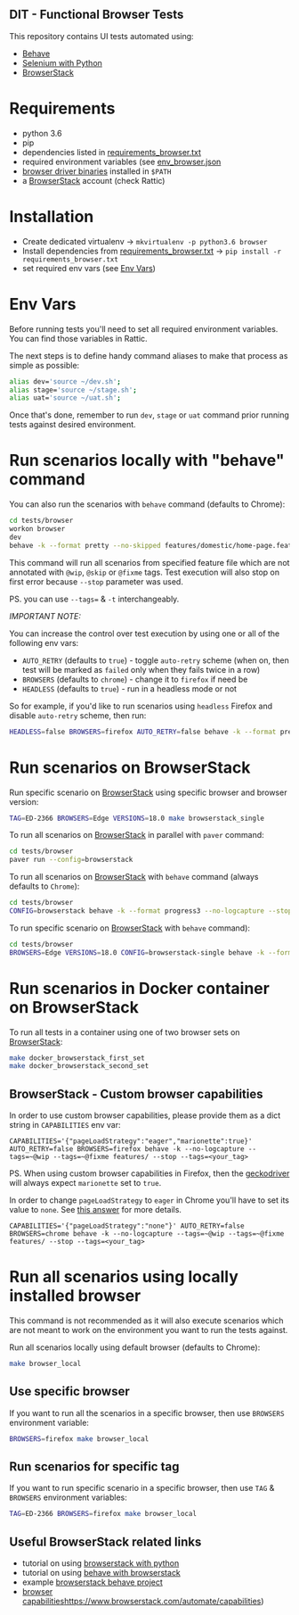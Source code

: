 DIT - Functional Browser Tests
----------------------------------

This repository contains UI tests automated using:
* [Behave](https://pythonhosted.org/behave/)
* [Selenium with Python](https://selenium-python.readthedocs.io/)
* [BrowserStack](https://www.browserstack.com/automate) 


# Requirements

* python 3.6
* pip
* dependencies listed in [requirements_browser.txt](../../requirements_browser.txt)
* required environment variables (see [env_browser.json](../../docker/env_browser.json)
* [browser driver binaries](https://selenium-python.readthedocs.io/installation.html#drivers) installed in `$PATH`
* a [BrowserStack](https://www.browserstack.com/users/sign_up) account (check Rattic)


# Installation

* Create dedicated virtualenv → `mkvirtualenv -p python3.6 browser`
* Install dependencies from [requirements_browser.txt](../../requirements_browser.txt) → `pip install -r requirements_browser.txt`
* set required env vars (see [Env Vars](#env-vars))


# Env Vars

Before running tests you'll need to set all required environment variables.  
You can find those variables in Rattic.  

The next steps is to define handy command aliases to make that process as simple as possible:

```bash
alias dev='source ~/dev.sh';
alias stage='source ~/stage.sh';
alias uat='source ~/uat.sh';
```

Once that's done, remember to run `dev`, `stage` or `uat` command prior running tests 
against desired environment.


# Run scenarios locally with "behave" command

You can also run the scenarios with `behave` command (defaults to Chrome): 
```bash
cd tests/browser
workon browser
dev
behave -k --format pretty --no-skipped features/domestic/home-page.feature --tags=~@wip --tags=~@skip --tags=~@fixme --stop
```

This command will run all scenarios from specified feature file which are not annotated 
with `@wip`, `@skip` or `@fixme` tags. Test execution will also stop on first error 
because `--stop` parameter was used.

PS. you can use `--tags=` & `-t` interchangeably.


*IMPORTANT NOTE:*

You can increase the control over test execution by using one or all of the following env vars:

* `AUTO_RETRY` (defaults to `true`) - toggle `auto-retry` scheme (when on, then test will be marked as `failed` only when they fails twice in a row)
* `BROWSERS` (defaults to `chrome`) - change it to `firefox` if need be
* `HEADLESS` (defaults to `true`) - run in a headless mode or not

So for example, if you'd like to run scenarios using `headless` Firefox and disable `auto-retry` scheme, then run:
```bash
HEADLESS=false BROWSERS=firefox AUTO_RETRY=false behave -k --format pretty --no-skipped features/domestic/home-page.feature --tags=~@wip --tags=~@skip --tags=~@fixme --stop
```

# Run scenarios on BrowserStack

Run specific scenario on [BrowserStack](https://www.browserstack.com/automate) using specific browser and browser version:
```bash
TAG=ED-2366 BROWSERS=Edge VERSIONS=18.0 make browserstack_single
```


To run all scenarios on [BrowserStack](https://www.browserstack.com/automate) in parallel with `paver` command:
```bash
cd tests/browser
paver run --config=browserstack
```


To run all scenarios on [BrowserStack](https://www.browserstack.com/automate) with `behave` command (always defaults to `Chrome`):   
```bash
cd tests/browser
CONFIG=browserstack behave -k --format progress3 --no-logcapture --stop --tags=~@wip --tags=~@skip --tags=~@fixme
```


To run specific scenario on [BrowserStack](https://www.browserstack.com/automate) with `behave` command):   
```bash
cd tests/browser
BROWSERS=Edge VERSIONS=18.0 CONFIG=browserstack-single behave -k --format progress3 --no-logcapture --stop --tags=~@wip --tags=~@skip --tags=~@fixme --tags={YOUR_TAG}
```


# Run scenarios in Docker container on BrowserStack

To run all tests in a container using one of two browser sets on [BrowserStack](https://www.browserstack.com/automate):  
```bash
make docker_browserstack_first_set
make docker_browserstack_second_set
```


## BrowserStack - Custom browser capabilities

In order to use custom browser capabilities, please provide them as a dict string in `CAPABILITIES` env var:
```shell
CAPABILITIES='{"pageLoadStrategy":"eager","marionette":true}' AUTO_RETRY=false BROWSERS=firefox behave -k --no-logcapture --tags=~@wip --tags=~@fixme features/ --stop --tags=<your_tag>
```

PS. When using custom browser capabilities in Firefox, then the [geckodriver](https://github.com/mozilla/geckodriver/) will always expect `marionette` set to `true`.

In order to change `pageLoadStrategy` to `eager` in Chrome you'll have to set its value to `none`.
See [this answer](https://stackoverflow.com/a/43737358) for more details.
```shell
CAPABILITIES='{"pageLoadStrategy":"none"}' AUTO_RETRY=false BROWSERS=chrome behave -k --no-logcapture --tags=~@wip --tags=~@fixme features/ --stop --tags=<your_tag>
```


# Run all scenarios using locally installed browser

This command is not recommended as it will also execute scenarios which are not meant 
to work on the environment you want to run the tests against.

Run all scenarios locally using default browser (defaults to Chrome):  
```bash
make browser_local
```


## Use specific browser

If you want to run all the scenarios in a specific browser, then use `BROWSERS` environment variable:  
```bash
BROWSERS=firefox make browser_local
```

## Run scenarios for specific tag

If you want to run specific scenario in a specific browser, then use `TAG` & `BROWSERS` environment variables:  
```bash
TAG=ED-2366 BROWSERS=firefox make browser_local
```


## Useful BrowserStack related links

* tutorial on using [browserstack with python](https://www.browserstack.com/automate/python)
* tutorial on using [behave with browserstack](https://www.browserstack.com/automate/behave)
* example [browserstack behave project](https://github.com/browserstack/behave-browserstack)
* [browser capabilities]()https://www.browserstack.com/automate/capabilities)
